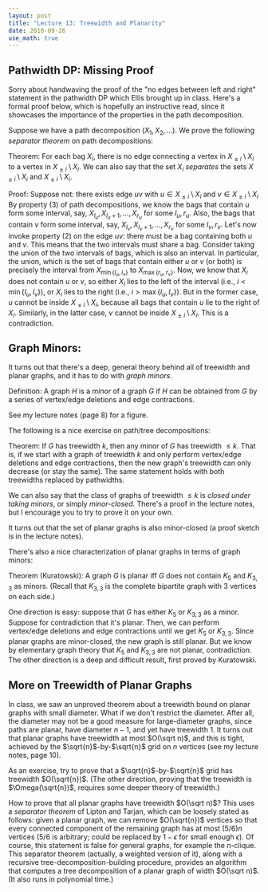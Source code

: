 ```yaml
---
layout: post
title: "Lecture 13: Treewidth and Planarity"
date: 2018-09-26
use_math: true
---
```


Pathwidth DP: Missing Proof
------------

Sorry about handwaving the proof of the "no edges between left and right" statement in the pathwidth DP which Ellis brought up in class. Here's a formal proof below, which is hopefully an instructive read, since it showcases the importance of the properties in the path decomposition.

Suppose we have a path decomposition $(X_1,X_2,\ldots)$. We prove the following *separator theorem* on path decompositions:

Theorem: For each bag $X_i$, there is no edge connecting a vertex in $X_{\le i}\setminus X_i$ to a vertex in $X_{\ge i}\setminus X_i$. We can also say that the set $X_i$ *separates* the sets $X_{\le i}\setminus X_i$ and $X_{\ge i}\setminus X_i$.

Proof: Suppose not: there exists edge $uv$ with $u\in X_{\le i}\setminus X_i$ and $v\in X_{\ge i}\setminus X_i$ By property (3) of path decompositions, we know the bags that contain $u$ form some interval, say, $X_{l_u},X_{l_u+1},\ldots,X_{r_u}$ for some $l_u,r_u$. Also, the bags that contain $v$ form some interval, say, $X_{l_v},X_{l_v+1},\ldots,X_{r_v}$ for some $l_v,r_v$. Let's now invoke property (2) on the edge $uv$: there must be a bag containing both $u$ and $v$. This means that the two intervals must share a bag. Consider taking the union of the two intervals of bags, which is also an interval. In particular, the union, which is the set of bags that contain either $u$ or $v$ (or both) is precisely the interval from $X_{\min\{l_u,l_v\}}$ to $X_{\max\{r_u,r_v\}}$. Now, we know that $X_i$ does not contain $u$ or $v$, so either $X_i$ lies to the left of the interval (i.e., $i<\min\{l_u,l_v\}$), or $X_i$ lies to the right (i.e., $i>\max\{l_u,l_v\}$). But in the former case, $u$ cannot be inside $X_{\le i}\setminus X_i$, because all bags that contain $u$ lie to the right of $X_i$. Similarly, in the latter case, $v$ cannot be inside $X_{\ge i}\setminus X_i$. This is a contradiction.

Graph Minors:
----------

It turns out that there's a deep, general theory behind all of treewidth and planar graphs, and it has to do with *graph minors*.

Definition: A graph $H$ is a *minor* of a graph $G$ if $H$ can be obtained from $G$ by a series of vertex/edge deletions and edge contractions.

See my lecture notes (page 8) for a figure.

The following is a nice exercise on path/tree decompositions:

Theorem: If $G$ has treewidth $k$, then any minor of $G$ has treewidth $\le k$. That is, if we start with a graph of treewidth $k$ and only perform vertex/edge deletions and edge contractions, then the new graph's treewidth can only decrease (or stay the same). The same statement holds with both treewidths replaced by pathwidths.

We can also say that the class of graphs of treewidth $\le k$ is *closed under taking minors*, or simply *minor-closed*. There's a proof in the lecture notes, but I encourage you to try to prove it on your own.

It turns out that the set of planar graphs is also minor-closed (a proof sketch is in the lecture notes).

There's also a nice characterization of planar graphs in terms of graph minors:

Theorem (Kuratowski): A graph $G$ is planar iff $G$ does not contain $K_5$ and $K_{3,3}$ as minors. (Recall that $K_{3,3}$ is the complete bipartite graph with $3$ vertices on each side.)

One direction is easy: suppose that $G$ has either $K_5$ or $K_{3,3}$ as a minor. Suppose for contradiction that it's planar. Then, we can perform vertex/edge deletions and edge contractions until we get $K_5$ or $K_{3,3}$. Since planar graphs are minor-closed, the new graph is still planar. But we know by elementary graph theory that $K_5$ and $K_{3,3}$ are not planar, contradiction. The other direction is a deep and difficult result, first proved by Kuratowski.

More on Treewidth of Planar Graphs
-----------

In class, we saw an unproved theorem about a treewidth bound on planar graphs with small diameter. What if we don't restrict the diameter. After all, the diameter may not be a good measure for large-diameter graphs, since paths are planar, have diameter $n-1$, and yet have treewidth $1$. It turns out that planar graphs have treewidth at most $O(\sqrt n)$, and this is tight, achieved by the $\sqrt{n}$-by-$\sqrt{n}$ grid on $n$ vertices (see my lecture notes, page 10).

As an exercise, try to prove that a $\sqrt{n}$-by-$\sqrt{n}$ grid has treewidth $O(\sqrt{n})$. (The other direction, proving that the treewidth is $\Omega(\sqrt{n})$, requires some deeper theory of treewidth.)

How to prove that all planar graphs have treewidth $O(\sqrt n)$? This uses a *separator theorem* of Lipton and Tarjan, which can be loosely stated as follows: given a planar graph, we can remove $O(\sqrt{n})$ vertices so that every connected component of the remaining graph has at most $(5/6)n$ vertices ($5/6$ is arbitrary; could be replaced by $1-\epsilon$ for small enough $\epsilon$). Of course, this statement is false for general graphs, for example the $n$-clique. This separator theorem (actually, a weighted version of it), along with a recursive tree-decomposition-building procedure, provides an algorithm that computes a tree decomposition of a planar graph of width $O(\sqrt n)$. (It also runs in polynomial time.)
